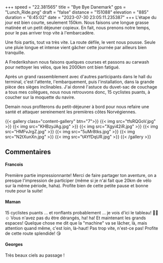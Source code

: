 +++
speed = "22.381565"
title = "Bye Bye Danemark"
gps = "Lunch_Ride.png"
draft = "false"
distance = "151088"
elevation = "885"
duration = "6:45:02"
date = "2023-07-30 23:05:11.235387"
+++
L'étape du jour est bien courte, seulement 150km. Nous faisons une longue grasse matinée et un petit déjeuner copieux. En fait, nous prenons notre temps, pour le pas arriver trop vite à l'embarcadère.

Une fois partis, tout va très vite. La route défile, le vent nous pousse. Seule une pluie longue et intense vient gâcher cette journée par ailleurs bien tranquille.

A Frederikshavn nous faisons quelques courses et passons au carwash pour nettoyer les vélos, que les 2000km ont bien fatigué.

Après un grand rassemblement avec d'autres participants dans le hall du terminal, c'est l'attente, l'embarquement, puis l'installation, dans la grande pièce des sièges inclinables. J'ai donné l'astuce du duvet-sac de couchage a tous mes collègues, nous nous retrouvons donc, 15 cyclistes puants, à coucher sur la moquette du navire.

Demain nous profiterons du petit-déjeuner à bord pour nous refaire une santé et attaquer sereinement les premières côtes Norvégiennes.

{{< gallery class="content-gallery" btn="7">}}
{{< img src="tfsRQGoV.jpg" >}}
{{< img src="KHBzyJAg.jpg" >}}
{{< img src="Xgyi42iR.jpg" >}}
{{< img src="HMFvJrgZ.jpg" >}}
{{< img src="5uMr8tks.jpg" >}}
{{< img src="N2tXunXn.jpg" >}}
{{< img src="tAYfDqUR.jpg" >}}
{{< /gallery >}}

## Commentaires
#### Francois
Première partie impressionnante! Merci de faire partager ton aventure, on a presque l'impression de participer (même si je n'ai fait que 20km de vélo sur la même période, haha). Profite bien de cette petite pause et bonne route pour la suite!
#### Maman
15 cyclistes puants ... et ronflants probablement ... je vois d'ici le tableau! 😵‍💫☺️ Vous n'avez pas du être dérangés,
 ha! ha!
Et maintenant les grands espaces! Quelque chose me dit que la "machine" va se lâcher, là, mais attention quand même, c'est loin, là-haut!  Pas trop vite, n'est-ce pas! Profite de cette route splendide! 😘
#### Georges
Très beaux ciels au passage !

